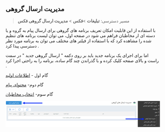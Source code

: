 ﻿## مدیریت ارسال گروهی

> مسیر دسترسی:  **تبلیغات** >**فکس** > **مدیریت ارسال گروهی فکس**


با استفاده از این قابلیت امکان تعریف برنامه های گروهی برای ارسال پیام به گروه و یا دسته ای ار مخاطبان فراهم می شود در صفحه اول، می توان لیست برنامه های تنظیم شده را مشاهده کرد که با استفاده از فیلتر های مختلف می توان به برنامه مورد نظر دسترسی پیدا کرد .

 اما برای اجرای یک برنامه جدید باید بر روی دکمه " ارسال گروهی جدید " در سمت راست و بالای صفحه کلیک کرده و با گذراندن چند گام ساده، برنامه را به راحتی اجرا کرد .
 
گام اول - [اطلاعات اولیه]( https://github.com/1stco/PayamGostarDocs/blob/master/help2.5.4/Marketing/print/group-sending-print/1-avalie-print/1-avalie-print.md)

گام دوم- [محتوای پیام](https://github.com/1stco/PayamGostarDocs/blob/master/help2.5.4/Marketing/print/group-sending-print/2-tanzimmatn-print/2-tanzimmatn-print.md)

گام سوم- [انتخاب مخاطبان](https://github.com/1stco/PayamGostarDocs/blob/master/help2.5.4/Marketing/print/group-sending-print/3-mokhatab-print/3-mokhatab-print.md)

![](advertising-sendinggroupfax-home.png)

